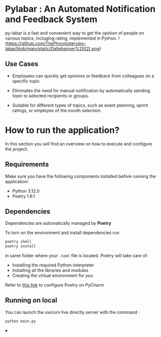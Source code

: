 # Pylabar : An Automated Notification and Feedback System
py-labar is a fast and convenient way to get the opinion of people on various topics, incluging rating, implemented in Python.
!(https://github.com/ThePhrontistery/py-labar/blob/main/static/Dallebanner%20(2).png)

## Use Cases
- Employees can quickly get opinions or feedback from colleagues on a specific topic.

- Eliminates the need for manual notification by automatically sending topic to selected recipients or groups.

- Suitable for different types of topics, such as event planning, sprint ratings, or employee of the month selection.

# How to run the application? 
In this section you will find an overview on how to execute and configure the project.

## Requirements

Make sure you have the following components installed before running the application:
- Python 3.12.0
- Poetry 1.6.1

## Dependencies
Dependencies are automatically managed by **Poetry**

To turn on the environment and install dependencies  run
```bash
poetry shell
poetry install
```

in same folder where your `.toml` file is located. 
Poetry will take care of:
- Installing the required Python interpreter 
- Installing all the libraries and modules 
- Creating the virtual environment for you

Refer to [this link](https://www.jetbrains.com/help/pycharm/poetry.html) to configure Poetry on PyCharm

## Running on local

You can launch the uvicorn live directly server with the command :

```shell
python main.py
```




♠ 
